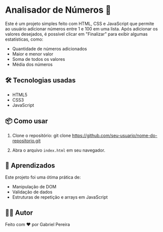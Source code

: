 # Analisador de Números 🔢

Este é um projeto simples feito com HTML, CSS e JavaScript que permite ao usuário adicionar números entre 1 e 100 em uma lista. Após adicionar os valores desejados, é possível clicar em "Finalizar" para exibir algumas estatísticas, como:

- Quantidade de números adicionados
- Maior e menor valor
- Soma de todos os valores
- Média dos números

## 🛠 Tecnologias usadas

- HTML5
- CSS3
- JavaScript

## 📦 Como usar

1. Clone o repositório:
git clone https://github.com/seu-usuario/nome-do-repositorio.git

2. Abra o arquivo `index.html` em seu navegador.


## 🧠 Aprendizados

Este projeto foi uma ótima prática de:
- Manipulação de DOM
- Validação de dados
- Estruturas de repetição e arrays em JavaScript

## 🧑‍💻 Autor

Feito com ❤️ por Gabriel Pereira
